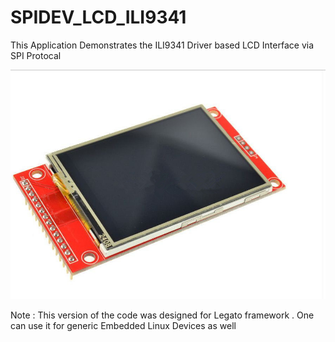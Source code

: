 # SPIDEV_LCD_ILI9341
This Application Demonstrates the ILI9341 Driver based LCD Interface via SPI Protocal

![alt text](https://github.com/Akshaykulkarniak/SPIDEV_LCD_ILI9341/blob/main/2-4-Inch-240X320-Dots-Spi-Ili9341-Driver-TFT-LCD-Touch-Panel-5V-3-3V-Serial-Port-Display-Screen-Module.jpeg)

Note : This version of the code was designed for Legato framework . One can use it for generic Embedded Linux Devices as well
